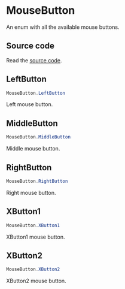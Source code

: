# MouseButton

An enum with all the available mouse buttons.

## Source code

Read the [source code](https://github.com/Apostolique/Apos.Input/blob/master/Source/MouseButton.cs).

## LeftButton

```csharp
MouseButton.LeftButton
```
Left mouse button.

## MiddleButton

```csharp
MouseButton.MiddleButton
```
Middle mouse button.

## RightButton

```csharp
MouseButton.RightButton
```
Right mouse button.

## XButton1

```csharp
MouseButton.XButton1
```
XButton1 mouse button.

## XButton2

```csharp
MouseButton.XButton2
```
XButton2 mouse button.
